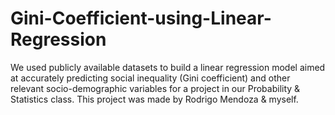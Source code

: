 # Gini-Coefficient-using-Linear-Regression
We used publicly available datasets to build a linear regression model aimed at accurately predicting social inequality (Gini coefficient) and other relevant socio-demographic variables for a project in our Probability &amp; Statistics class.
This project was made by Rodrigo Mendoza & myself.
